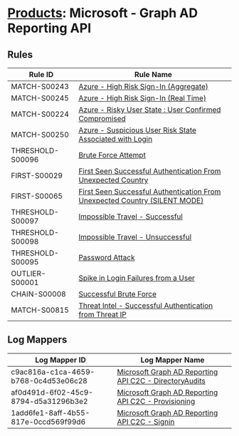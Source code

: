 # [Products](README.md): Microsoft - Graph AD Reporting API

## Rules

|Rule ID|Rule Name|
|----|----|
|MATCH-S00243|[Azure - High Risk Sign-In (Aggregate)](../rules/MATCH-S00243.md)|
|MATCH-S00245|[Azure - High Risk Sign-In (Real Time)](../rules/MATCH-S00245.md)|
|MATCH-S00224|[Azure - Risky User State : User Confirmed Compromised](../rules/MATCH-S00224.md)|
|MATCH-S00250|[Azure - Suspicious User Risk State Associated with Login](../rules/MATCH-S00250.md)|
|THRESHOLD-S00096|[Brute Force Attempt](../rules/THRESHOLD-S00096.md)|
|FIRST-S00029|[First Seen Successful Authentication From Unexpected Country](../rules/FIRST-S00029.md)|
|FIRST-S00065|[First Seen Successful Authentication From Unexpected Country (SILENT MODE)](../rules/FIRST-S00065.md)|
|THRESHOLD-S00097|[Impossible Travel - Successful](../rules/THRESHOLD-S00097.md)|
|THRESHOLD-S00098|[Impossible Travel - Unsuccessful](../rules/THRESHOLD-S00098.md)|
|THRESHOLD-S00095|[Password Attack](../rules/THRESHOLD-S00095.md)|
|OUTLIER-S00001|[Spike in Login Failures from a User](../rules/OUTLIER-S00001.md)|
|CHAIN-S00008|[Successful Brute Force](../rules/CHAIN-S00008.md)|
|MATCH-S00815|[Threat Intel - Successful Authentication from Threat IP](../rules/MATCH-S00815.md)|


## Log Mappers

|Log Mapper ID|Log Mapper Name|
|----|----|
|c9ac816a-c1ca-4659-b768-0c4d53e06c28|[Microsoft Graph AD Reporting API C2C - DirectoryAudits](../mappings/c9ac816a-c1ca-4659-b768-0c4d53e06c28.md)|
|af0d491d-6f02-45c9-8794-d5a31296b3e2|[Microsoft Graph AD Reporting API C2C - Provisioning](../mappings/af0d491d-6f02-45c9-8794-d5a31296b3e2.md)|
|1add6fe1-8aff-4b55-817e-0ccd569f99d6|[Microsoft Graph AD Reporting API C2C - Signin](../mappings/1add6fe1-8aff-4b55-817e-0ccd569f99d6.md)|


